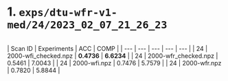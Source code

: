 # 1. ``exps/dtu-wfr-v1-med/24/2023_02_07_21_26_23``

<!-- insert a gif -->
<img>

| Scan ID | Experiments | ACC | COMP |
| --- | --- | --- | --- | --- |
| 24 | 2000-wfi_checked.npz | **0.4736** | **6.6234** |
| 24 | 2000-wfr_checked.npz | 0.5461 | 7.0043 |
| 24 | 2000-wfi.npz | 0.7476 | 5.7579 |
| 24 | 2000-wfr.npz | 0.7820 | 5.8844 |
